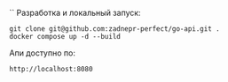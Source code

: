 `` Разработка и локальный запуск:

```
git clone git@github.com:zadnepr-perfect/go-api.git .
docker compose up -d --build
```

Апи доступно по:
```
http://localhost:8080
```